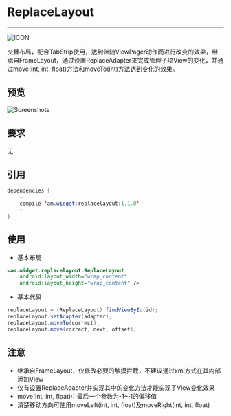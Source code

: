 # ReplaceLayout
----------
![ICON](https://github.com/AlexMofer/ProjectX/blob/master/replacelayout/icon.png)

交替布局，配合TabStrip使用，达到伴随ViewPager动作而进行改变的效果，继承自FrameLayout，通过设置ReplaceAdapter来完成管理子项View的变化，并通过move(int, int, float)方法和moveTo(int)方法达到变化的效果。
## 预览
![Screenshots](https://github.com/AlexMofer/ProjectX/blob/master/replacelayout/screenshots.gif)
## 要求
无
## 引用
```java
dependencies {
    ⋯
    compile 'am.widget:replacelayout:1.1.0'
    ⋯
}
```
## 使用
- 基本布局
```xml
<am.widget.replacelayout.ReplaceLayout
    android:layout_width="wrap_content"
    android:layout_height="wrap_content" />
```
- 基本代码
```java
replaceLayout = (ReplaceLayout) findViewById(id);
replaceLayout.setAdapter(adapter);
replaceLayout.moveTo(correct);
replaceLayout.move(correct, next, offset);
```
## 注意
- 继承自FrameLayout，仅修改必要的触摸拦截，不建议通过xml方式在其内部添加View
- 仅有设置ReplaceAdapter并实现其中的变化方法才能实现子View变化效果
- move(int, int, float)中最后一个参数为-1～1的偏移值
- 清楚移动方向可使用moveLeft(int, int, float)及moveRight(int, int, float)